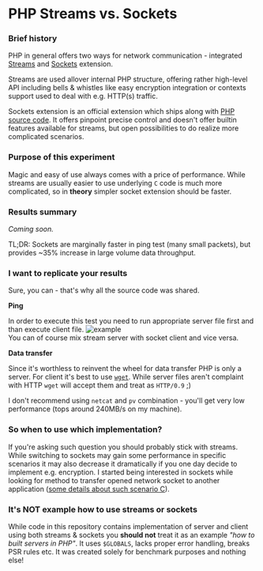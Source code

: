 # PHP Streams vs. Sockets

### Brief history
PHP in general offers two ways for network communication - integrated [Streams](http://php.net/manual/en/book.stream.php) and [Sockets](http://php.net/manual/en/book.sockets.php) extension.

Streams are used allover internal PHP structure, offering rather high-level API including bells & whistles like easy encryption integration or contexts support used to deal with e.g. HTTP(s) traffic.

Sockets extension is an official extension which ships along with [PHP source code](https://github.com/php/php-src). It offers pinpoint precise control and doesn't offer builtin features available for streams, but open possibilities to do realize more complicated scenarios.

### Purpose of this experiment
Magic and easy of use always comes with a price of performance. While streams are usually easier to use underlying `C` code is much more complicated, so in **theory** simpler socket extension should be faster.

### Results summary
*Coming soon.*

TL;DR: Sockets are marginally faster in ping test (many small packets), but provides ~35% increase in large volume data throughput.

### I want to replicate your results
Sure, you can - that's why all the source code was shared.


**Ping**

In order to execute this test you need to run appropriate server file first and than execute client file.
![example](http://i.imgur.com/gJu4Oi1.png)  
You can of course mix stream server with socket client and vice versa.


**Data transfer**

Since it's worthless to reinvent the wheel for data transfer PHP is only a server. For client it's best to use [`wget`](https://www.gnu.org/software/wget/). While server files aren't complaint with HTTP `wget` will accept them and treat as `HTTP/0.9` ;)

I don't recommend using `netcat` and `pv` combination - you'll get very low performance (tops around 240MB/s on my machine).

### So when to use which implementation?
If you're asking such question you should probably stick with streams. While switching to sockets may gain some performance in specific scenarios it may also decrease it dramatically if you one day decide to implement e.g. encryption.
I started being interested in sockets while looking for method to transfer opened network socket to another application ([some details about such scenario C](http://stackoverflow.com/questions/12425067/socket-handle-transfer-between-independent-processes)).

### It's **NOT** example how to use streams or sockets
While code in this repository contains implementation of server and client using both streams & sockets you **should not** treat it as an example *"how to built servers in PHP"*. It uses `$GLOBALS`, lacks proper error handling, breaks PSR rules etc. It was created solely for benchmark purposes and nothing else!
